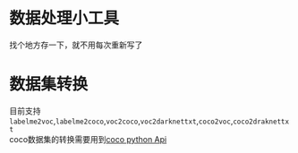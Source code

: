 # 数据处理小工具
找个地方存一下，就不用每次重新写了
# 数据集转换  
目前支持`labelme2voc`,`labelme2coco`,`voc2coco`,`voc2darknettxt`,`coco2voc`,`coco2draknettxt`  
coco数据集的转换需要用到[coco python Api](https://github.com/dengdan/coco/tree/master/PythonAPI)

